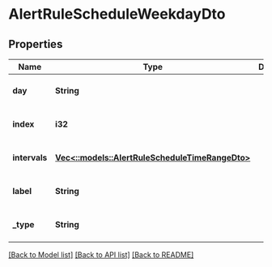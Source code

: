 # AlertRuleScheduleWeekdayDto

## Properties
| Name          | Type                                                                                 | Description | Notes                        |
| ------------- | ------------------------------------------------------------------------------------ | ----------- | ---------------------------- |
| **day**       | **String**                                                                           |             | [optional] [default to null] |
| **index**     | **i32**                                                                              |             | [optional] [default to null] |
| **intervals** | [**Vec<::models::AlertRuleScheduleTimeRangeDto>**](AlertRuleScheduleTimeRangeDto.md) |             | [optional] [default to null] |
| **label**     | **String**                                                                           |             | [optional] [default to null] |
| **_type**     | **String**                                                                           |             | [optional] [default to null] |

[[Back to Model list]](../README.md#documentation-for-models) [[Back to API list]](../README.md#documentation-for-api-endpoints) [[Back to README]](../README.md)
